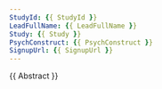 ```yaml
---
StudyId: {{ StudyId }}
LeadFullName: {{ LeadFullName }}
Study: {{ Study }}
PsychConstruct: {{ PsychConstruct }}
SignupUrl: {{ SignupUrl }}
---
```


{{ Abstract }}